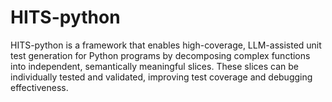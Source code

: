# HITS-python
HITS-python is a framework that enables high-coverage, LLM-assisted unit test generation for Python programs by decomposing complex functions into independent, semantically meaningful slices. These slices can be individually tested and validated, improving test coverage and debugging effectiveness.
